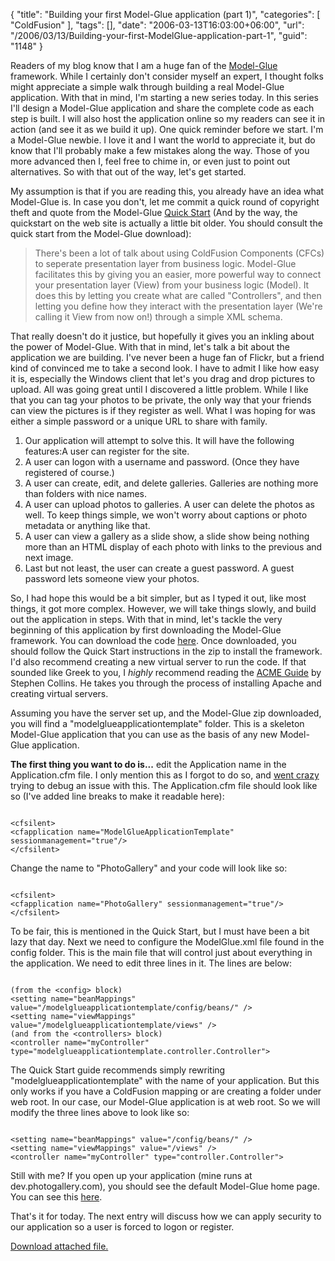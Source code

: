 {
	"title": "Building your first Model-Glue application (part 1)",
	"categories": [
		"ColdFusion"
	],
	"tags": [],
	"date": "2006-03-13T16:03:00+06:00",
	"url": "/2006/03/13/Building-your-first-ModelGlue-application-part-1",
	"guid": "1148"
}

Readers of my blog know that I am a huge fan of the <a href="http://www.model-glue.com">Model-Glue</a> framework. While I certainly don't consider myself an expert, I thought folks might appreciate a simple walk through building a real Model-Glue application. With that in mind, I'm starting a new series today. In this series I'll design a Model-Glue application and share the complete code as each step is built. I will also host the application online so my readers can see it in action (and see it as we build it up). One quick reminder before we start. I'm a Model-Glue newbie. I love it and I want the world to appreciate it, but do know that I'll probably make a few mistakes along the way. Those of you more advanced then I, feel free to chime in, or even just to point out alternatives. So with that out of the way, let's get started.
<!--more-->
My assumption is that if you are reading this, you already have an idea what Model-Glue is. In case you don't, let me commit a quick round of copyright theft and quote from the Model-Glue <a href="http://docs.model-glue.com/">Quick Start</a> (And by the way, the quickstart on the web site is actually a little bit older. You should consult the quick start from the Model-Glue download):

<blockquote>
There's been a lot of talk about using ColdFusion Components (CFCs) to seperate presentation layer from business logic. Model-Glue facilitates this by giving you an easier, more powerful way to connect your presentation layer (View) from your business logic (Model). It does this by letting you create what are called "Controllers", and then letting you define how they interact with the presentation layer (We're calling it View from now on!) through a simple XML schema. 
</blockquote>

That really doesn't do it justice, but hopefully it gives you an inkling about the power of Model-Glue. With that in mind, let's talk a bit about the application we are building. I've never been a huge fan of Flickr, but a friend kind of convinced me to take a second look. I have to admit I like how easy it is, especially the Windows client that let's you drag and drop pictures to upload. All was going great until I discovered a little problem. While I like that you can tag your photos to be private, the only way that your friends can view the pictures is if they register as well. What I was hoping for was either a simple password or a unique URL to share with family.

<ol>
<li>Our application will attempt to solve this. It will have the following features:A user can register for the site.</li>
<li>A user can logon with a username and password. (Once they have registered of course.)</li>
<li>A user can create, edit, and delete galleries. Galleries are nothing more than folders with nice names.
<li>A user can upload photos to galleries. A user can delete the photos as well. To keep things simple, we won't worry about captions or photo metadata or anything like that.
<li>A user can view a gallery as a slide show, a slide show being nothing more than an HTML display of each photo with links to the previous and next image.
<li>Last but not least, the user can create a guest password. A guest password lets someone view your photos. 
</ol>

So, I had hope this would be a bit simpler, but as I typed it out, like most things, it got more complex. However, we will take things slowly, and build out the application in steps. With that in mind, let's tackle the very beginning of this application by first downloading the Model-Glue framework. You can download the code <a href="http://www.model-glue.com/downloads.cfm">here</a>. Once downloaded, you should follow the Quick Start instructions in the zip to install the framework. I'd also recommend creating a new virtual server to run the code. If that sounded like Greek to you, I <i>highly</i> recommend reading the <a href="http://www.acidlabs.org/library/The_ACME_Guide_3rd_Edition.pdf">ACME Guide</a> by Stephen Collins. He takes you through the process of installing Apache and creating virtual servers. 

Assuming you have the server set up, and the Model-Glue zip downloaded, you will find a "modelglueapplicationtemplate" folder. This is a skeleton Model-Glue application that you can use as the basis of any new Model-Glue application. 

<b>The first thing you want to do is...</b> edit the Application name in the Application.cfm file. I only mention this as I forgot to do so, and <a href="http://ray.camdenfamily.com/index.cfm/2006/1/15/ModelGlue-mistake-my-friend-made">went crazy</a> trying to debug an issue with this. The Application.cfm file should look like so (I've added line breaks to make it readable here):

<code>
&lt;cfsilent&gt;
&lt;cfapplication name="ModelGlueApplicationTemplate" sessionmanagement="true"/&gt;
&lt;/cfsilent&gt;
</code>

Change the name to "PhotoGallery" and your code will look like so:

<code>
&lt;cfsilent&gt;
&lt;cfapplication name="PhotoGallery" sessionmanagement="true"/&gt;
&lt;/cfsilent&gt;
</code>

To be fair, this is mentioned in the Quick Start, but I must have been a bit lazy that day. Next we need to configure the ModelGlue.xml file found in the config folder. This is the main file that will control just about everything in the application. We need to edit three lines in it. The lines are below:

<code>
(from the &lt;config&gt; block)
&lt;setting name="beanMappings" value="/modelglueapplicationtemplate/config/beans/" /&gt;
&lt;setting name="viewMappings" value="/modelglueapplicationtemplate/views" /&gt;
(and from the &lt;controllers&gt; block)
&lt;controller name="myController" type="modelglueapplicationtemplate.controller.Controller"&gt;
</code>

The Quick Start guide recommends simply rewriting "modelglueapplicationtemplate" with the name of your application. But this only works if you have a ColdFusion mapping or are creating a folder under web root. In our case, our Model-Glue application is at web root. So we will modify the three lines above to look like so:

<code>
&lt;setting name="beanMappings" value="/config/beans/" /&gt;
&lt;setting name="viewMappings" value="/views" /&gt;
&lt;controller name="myController" type="controller.Controller"&gt;
</code>

Still with me? If you open up your application (mine runs at dev.photogallery.com), you should see the default Model-Glue home page. You can see this <a href="http://pg1.camdenfamily.com">here</a>.

That's it for today. The next entry will discuss how we can apply security to our application so a user is forced to logon or register.<p><a href='enclosures/D%3A%5Cwebsites%5Ccamdenfamily%5Csource%5Cmorpheus%5Cblog%5Cenclosures%2Fwwwroot%2Ezip'>Download attached file.</a></p>
